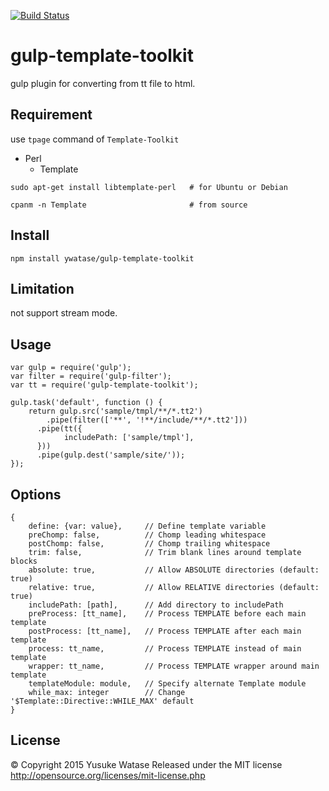 [![Build Status](https://travis-ci.org/ywatase/gulp-template-toolkit.svg?branch=master)](https://travis-ci.org/ywatase/gulp-template-toolkit)

gulp-template-toolkit
===

gulp plugin for converting from tt file to html.

## Requirement

use `tpage` command of `Template-Toolkit`

* Perl
	* Template

```
sudo apt-get install libtemplate-perl   # for Ubuntu or Debian
```

```
cpanm -n Template                       # from source
```

## Install

```
npm install ywatase/gulp-template-toolkit
```

## Limitation

not support stream mode.

## Usage

```
var gulp = require('gulp');
var filter = require('gulp-filter');
var tt = require('gulp-template-toolkit');

gulp.task('default', function () {
    return gulp.src('sample/tmpl/**/*.tt2')
	    .pipe(filter(['**', '!**/include/**/*.tt2']))
      .pipe(tt({
		    includePath: ['sample/tmpl'],
      }))
      .pipe(gulp.dest('sample/site/'));
});
```

## Options

```
{
	define: {var: value},     // Define template variable
	preChomp: false,          // Chomp leading whitespace
	postChomp: false,         // Chomp trailing whitespace
	trim: false,              // Trim blank lines around template blocks
	absolute: true,           // Allow ABSOLUTE directories (default: true)
	relative: true,           // Allow RELATIVE directories (default: true)
	includePath: [path],      // Add directory to includePath
	preProcess: [tt_name],    // Process TEMPLATE before each main template
	postProcess: [tt_name],   // Process TEMPLATE after each main template
	process: tt_name,         // Process TEMPLATE instead of main template
	wrapper: tt_name,         // Process TEMPLATE wrapper around main template
	templateModule: module,   // Specify alternate Template module
	while_max: integer        // Change '$Template::Directive::WHILE_MAX' default
}
```

## License

© Copyright 2015 Yusuke Watase
Released under the MIT license
http://opensource.org/licenses/mit-license.php
